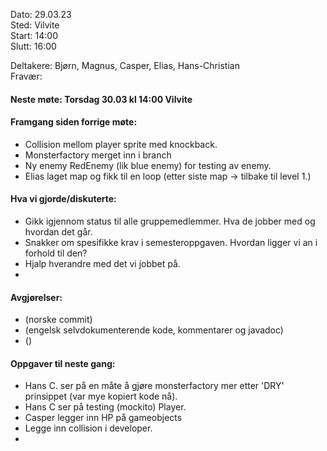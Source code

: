 Dato: 29.03.23  
Sted: Vilvite   
Start: 14:00   
Slutt: 16:00  

Deltakere: Bjørn, Magnus, Casper, Elias, Hans-Christian  
Fravær:  

#### Neste møte: Torsdag 30.03 kl 14:00 Vilvite

#### Framgang siden forrige møte:
- Collision mellom player sprite med knockback. 
- Monsterfactory merget inn i branch
- Ny enemy RedEnemy (lik blue enemy) for testing av enemy.
- Elias laget map og fikk til en loop (etter siste map -> tilbake til level 1.)



#### Hva vi gjorde/diskuterte:
- Gikk igjennom status til alle gruppemedlemmer. Hva de jobber med og hvordan det går. 
- Snakker om spesifikke krav i semesteroppgaven. Hvordan ligger vi an i forhold til den? 
- Hjalp hverandre med det vi jobbet på.
- 

#### Avgjørelser: 
- (norske commit) 
- (engelsk selvdokumenterende kode, kommentarer og javadoc)
- ()


#### Oppgaver til neste gang:
- Hans C. ser på en måte å gjøre monsterfactory mer etter 'DRY' prinsippet (var mye kopiert kode nå).
- Hans C ser på testing (mockito) Player.
- Casper legger inn HP på gameobjects
- Legge inn collision i developer.
- 
